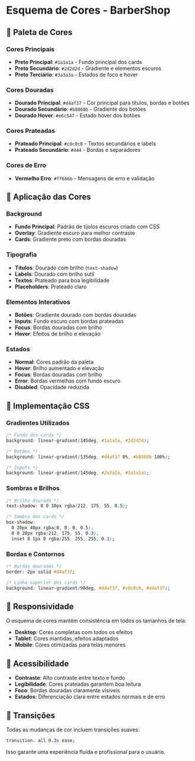 # Esquema de Cores - BarberShop

## 🎨 Paleta de Cores

### Cores Principais
- **Preto Principal**: `#1a1a1a` - Fundo principal dos cards
- **Preto Secundário**: `#2d2d2d` - Gradiente e elementos escuros
- **Preto Terciário**: `#3a3a3a` - Estados de foco e hover

### Cores Douradas
- **Dourado Principal**: `#d4af37` - Cor principal para títulos, bordas e botões
- **Dourado Secundário**: `#b8860b` - Gradiente dos botões
- **Dourado Hover**: `#e6c547` - Estado hover dos botões

### Cores Prateadas
- **Prateado Principal**: `#c0c0c0` - Textos secundários e labels
- **Prateado Secundário**: `#444` - Bordas e separadores

### Cores de Erro
- **Vermelho Erro**: `#ff6b6b` - Mensagens de erro e validação

## 🎯 Aplicação das Cores

### Background
- **Fundo Principal**: Padrão de tijolos escuros criado com CSS
- **Overlay**: Gradiente escuro para melhor contraste
- **Cards**: Gradiente preto com bordas douradas

### Tipografia
- **Títulos**: Dourado com brilho (`text-shadow`)
- **Labels**: Dourado com brilho sutil
- **Textos**: Prateado para boa legibilidade
- **Placeholders**: Prateado claro

### Elementos Interativos
- **Botões**: Gradiente dourado com bordas douradas
- **Inputs**: Fundo escuro com bordas prateadas
- **Focus**: Bordas douradas com brilho
- **Hover**: Efeitos de brilho e elevação

### Estados
- **Normal**: Cores padrão da paleta
- **Hover**: Brilho aumentado e elevação
- **Focus**: Bordas douradas com brilho
- **Error**: Bordas vermelhas com fundo escuro
- **Disabled**: Opacidade reduzida

## 🔧 Implementação CSS

### Gradientes Utilizados
```css
/* Fundo dos cards */
background: linear-gradient(145deg, #1a1a1a, #2d2d2d);

/* Botões */
background: linear-gradient(135deg, #d4af37 0%, #b8860b 100%);

/* Inputs */
background: linear-gradient(145deg, #2a2a2a, #1a1a1a);
```

### Sombras e Brilhos
```css
/* Brilho dourado */
text-shadow: 0 0 10px rgba(212, 175, 55, 0.5);

/* Sombra dos cards */
box-shadow: 
  0 20px 40px rgba(0, 0, 0, 0.5),
  0 0 20px rgba(212, 175, 55, 0.3),
  inset 0 1px 0 rgba(255, 255, 255, 0.1);
```

### Bordas e Contornos
```css
/* Bordas douradas */
border: 2px solid #d4af37;

/* Linha superior dos cards */
background: linear-gradient(90deg, #d4af37, #c0c0c0, #d4af37);
```

## 📱 Responsividade

O esquema de cores mantém consistência em todos os tamanhos de tela:
- **Desktop**: Cores completas com todos os efeitos
- **Tablet**: Cores mantidas, efeitos adaptados
- **Mobile**: Cores otimizadas para telas menores

## 🎨 Acessibilidade

- **Contraste**: Alto contraste entre texto e fundo
- **Legibilidade**: Cores prateadas garantem boa leitura
- **Foco**: Bordas douradas claramente visíveis
- **Estados**: Diferenciação clara entre estados normais e de erro

## 🔄 Transições

Todas as mudanças de cor incluem transições suaves:
```css
transition: all 0.3s ease;
```

Isso garante uma experiência fluida e profissional para o usuário.
